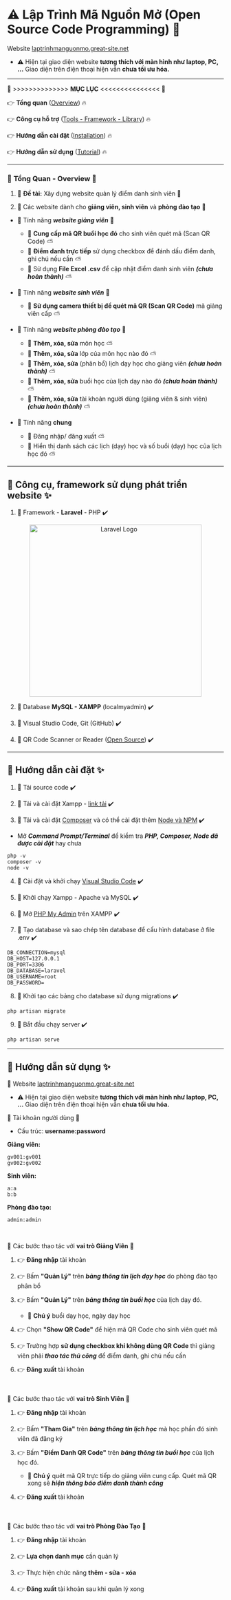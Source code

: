 # :warning: Lập Trình Mã Nguồn Mở (Open Source Code Programming) :100:

Website [laptrinhmanguonmo.great-site.net](http://laptrinhmanguonmo.great-site.net/) 

- :warning: Hiện tại giao diện website **tương thích với màn hình như laptop, PC, ...** Giao diện trên điện thoại hiện vẫn **chưa tối ưu hóa.**

---
:bookmark: >>>>>>>>>>>>>> **MỤC LỤC** <<<<<<<<<<<<<<< :bookmark:

:point_right: **Tổng quan** ([Overview](#overview)) :fire:

:point_right: **Công cụ hỗ trợ** ([Tools - Framework - Library](#tools-framework-library)) :fire:

:point_right: **Hướng dẫn cài đặt** ([Installation](#installation)) :fire:

:point_right: **Hướng dẫn sử dụng** ([Tutorial](#tutorial)) :fire:

---
<a name="overview"></a>
### :loudspeaker: **Tổng Quan - Overview**  :triangular_flag_on_post:

1. :wave: **Đề tài:** Xây dựng website quản lý điểm danh sinh viên  :gift:

2. :wave: Các website dành cho **giảng viên, sinh viên** và **phòng đào tạo** :gift:

- :rotating_light: Tính năng ***website giảng viên*** :rotating_light:
  - :palm_tree: **Cung cấp mã QR buổi học đó** cho sinh viên quét mã (Scan QR Code) :partly_sunny:
  - :palm_tree: **Điểm danh trực tiếp** sử dụng checkbox để đánh dấu điểm danh, ghi chú nếu cần :partly_sunny:
  - :palm_tree: Sử dụng **File Excel .csv** để cập nhật điểm danh sinh viên ***(chưa hoàn thành)*** :partly_sunny:

- :rotating_light: Tính năng ***website sinh viên*** :rotating_light:
  - :palm_tree: **Sử dụng camera thiết bị để quét mã QR (Scan QR Code)** mã giảng viên cấp :partly_sunny:

- :rotating_light: Tính năng ***website phòng đào tạo*** :rotating_light:
  - :palm_tree: **Thêm, xóa, sửa** môn học :partly_sunny:
  - :palm_tree: **Thêm, xóa, sửa** lớp của môn học nào đó :partly_sunny:
  - :palm_tree: **Thêm, xóa, sửa** (phân bổ) lịch dạy học cho giảng viên ***(chưa hoàn thành)*** :partly_sunny:
  - :palm_tree: **Thêm, xóa, sửa** buổi học của lịch dạy nào đó ***(chưa hoàn thành)*** :partly_sunny:
  - :palm_tree: **Thêm, xóa, sửa** tài khoản người dùng (giảng viên & sinh viên) ***(chưa hoàn thành)*** :partly_sunny:

- :rotating_light: Tính năng **chung**
  - :palm_tree: Đăng nhập/ đăng xuất :partly_sunny:
  - :palm_tree: Hiển thị danh sách các lịch (dạy) học và số buổi (dạy) học của lịch học đó :partly_sunny:

---
<a name="tools-framework-library"></a>
## :pushpin: **Công cụ, framework sử dụng phát triển website** :sparkles: 

1. :triangular_flag_on_post: Framework - **Laravel** - PHP :heavy_check_mark:

<p align="center"><a href="https://laravel.com" target="_blank"><img src="https://raw.githubusercontent.com/laravel/art/master/logo-lockup/5%20SVG/2%20CMYK/1%20Full%20Color/laravel-logolockup-cmyk-red.svg" width="400" alt="Laravel Logo"></a></p>

2. :triangular_flag_on_post: Database **MySQL - XAMPP** (localmyadmin) :heavy_check_mark:

3. :triangular_flag_on_post: Visual Studio Code, Git (GitHub) :heavy_check_mark:

4. :triangular_flag_on_post: QR Code Scanner or Reader ([Open Source](https://www.geeksforgeeks.org/create-a-qr-code-scanner-or-reader-in-html-css-javascript/)) :heavy_check_mark:

---
<a name="installation"></a>
## :pushpin: **Hướng dẫn cài đặt** :sparkles:

1. :triangular_flag_on_post: Tải source code :heavy_check_mark:

2. :triangular_flag_on_post: Tải và cài đặt Xampp - [link tải](https://www.apachefriends.org/download.html) :heavy_check_mark:

3. :triangular_flag_on_post: Tải và cài đặt [Composer](https://getcomposer.org/) và có thể cài đặt thêm [Node và NPM](https://nodejs.org/en) :heavy_check_mark:

  - Mở ***Command Prompt/Terminal*** để kiểm tra ***PHP, Composer, Node đã được cài đặt*** hay chưa

```
php -v
composer -v
node -v
```

4. :triangular_flag_on_post: Cài đặt và khởi chạy [Visual Studio Code](https://code.visualstudio.com/) :heavy_check_mark:

5. :triangular_flag_on_post: Khởi chạy Xampp - Apache và MySQL :heavy_check_mark:

6. :triangular_flag_on_post: Mở [PHP My Admin](http://localhost/phpmyadmin/) trên XAMPP :heavy_check_mark:

7. :triangular_flag_on_post: Tạo database và sao chép tên database để cấu hình database ở file .env :heavy_check_mark: 

```
DB_CONNECTION=mysql
DB_HOST=127.0.0.1
DB_PORT=3306
DB_DATABASE=laravel
DB_USERNAME=root
DB_PASSWORD=
```

8. :triangular_flag_on_post: Khởi tạo các bảng cho database sử dụng migrations :heavy_check_mark:

```
php artisan migrate
```

9. :triangular_flag_on_post: Bắt đầu chạy server :heavy_check_mark:

```
php artisan serve
```

---
<a name="tutorial"></a>
## :pushpin: **Hướng dẫn sử dụng** :sparkles:

:rotating_light: Website [laptrinhmanguonmo.great-site.net](http://laptrinhmanguonmo.great-site.net/) 

- :warning: Hiện tại giao diện website **tương thích với màn hình như laptop, PC, ...** Giao diện trên điện thoại hiện vẫn **chưa tối ưu hóa.**

:rotating_light: Tài khoản người dùng :rotating_light:
- Cấu trúc: **username:password**

**Giảng viên:** 

```
gv001:gv001
gv002:gv002
```

**Sinh viên:** 

```
a:a
b:b
```

**Phòng đào tạo:** 

```
admin:admin
```

<br>

:rotating_light: Các bước thao tác với **vai trò Giảng Viên** :rotating_light:

1. :point_right: **Đăng nhập** tài khoản

2. :point_right: Bấm **"Quản Lý"** trên ***bảng thông tin lịch dạy học*** do phòng đào tạo phân bổ

3. :point_right: Bấm **"Quản Lý"** trên ***bảng thông tin buổi học*** của lịch dạy đó.
   - :palm_tree: **Chú ý** buổi dạy học, ngày dạy học

4. :point_right: Chọn **"Show QR Code"** để hiện mã QR Code cho sinh viên quét mã

5. :point_right: Trường hợp **sử dụng checkbox khi không dùng QR Code** thì giảng viên phải ***thao tác thủ công*** để điểm danh, ghi chú nếu cần

6. :point_right: **Đăng xuất** tài khoản

<br>

:rotating_light: Các bước thao tác với **vai trò Sinh Viên** :rotating_light:

1. :point_right: **Đăng nhập** tài khoản

2. :point_right: Bấm **"Tham Gia"** trên ***bảng thông tin lịch học*** mà học phần đó sinh viên đã đăng ký

3. :point_right: Bấm **"Điểm Danh QR Code"** trên ***bảng thông tin buổi học*** của lịch học đó.
   - :palm_tree: **Chú ý** quét mã QR trực tiếp do giảng viên cung cấp. Quét mã QR xong sẽ ***hiện thông báo điểm danh thành công***

6. :point_right: **Đăng xuất** tài khoản

<br>

:rotating_light: Các bước thao tác với **vai trò Phòng Đào Tạo** :rotating_light:

1. :point_right: **Đăng nhập** tài khoản

2. :point_right: **Lựa chọn danh mục** cần quản lý

3. :point_right: Thực hiện chức năng **thêm - sửa - xóa**

4. :point_right: **Đăng xuất** tài khoản sau khi quản lý xong